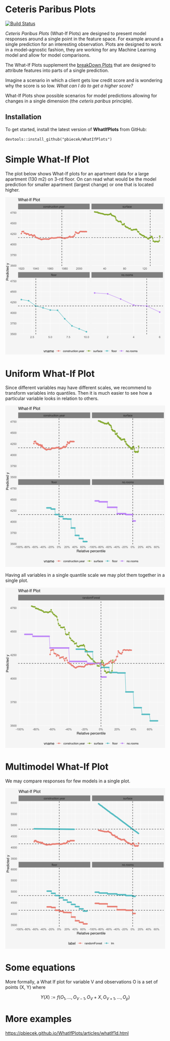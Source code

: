 # Ceteris Paribus Plots 

[![Build Status](https://api.travis-ci.org/pbiecek/WhatIfPlots.png)](https://travis-ci.org/pbiecek/WhatIfPlots)

*Ceteris Paribus Plots* (What-If Plots) are designed to present model responses around a single point in the feature space. For example around a single prediction for an interesting observation. Plots are designed to work in a model-agnostic fashion, they are working for any Machine Learning model and allow for model comparisons.

The What-If Plots supplement the [breakDown Plots]( https://github.com/pbiecek/breakDown) that are designed to attribute features into parts of a single prediction.

Imagine a scenario in which a client gets low credit score and is wondering why the score is so low. *What can I do to get a higher score?*

What-If Plots show possible scenarios for model predictions allowing for changes in a single dimension (the *ceteris paribus* principle).

## Installation

To get started, install the latest version of **WhatIfPlots** from GitHub:

```
devtools::install_github("pbiecek/WhatIfPlots")
```

# Simple What-If Plot

The plot below shows What-If plots for an apartment data for a large apartment (130 m2) on 3-rd floor. On can read what would be the model prediction for smaller apartment (largest change) or one that is located higher.

<center><img width="600" src="misc/use_case_1.png"></center>

# Uniform What-If Plot

Since different variables may have different scales, we recommend to transform variables into quantiles. Then it is much easier to see how a particular variable looks in relation to others.

<center><img width="600" src="misc/use_case_2.png"></center>

Having all variables in a single quantile scale we may plot them together in a single plot.

<center><img width="600" src="misc/use_case_3.png"></center>

# Multimodel What-If Plot

We may compare responses for few models in a single plot.

<center><img width="600" src="misc/use_case_4.png"></center>

# Some equations

More formally, a What If plot for variable V and observations O is a set of points (X, Y) where

$$Y(X) := f(O_1, ..., O_{V-1}, O_{V} + X, O_{V+1}, ..., O_{p})$$


# More examples

https://pbiecek.github.io/WhatIfPlots/articles/whatIf1d.html

